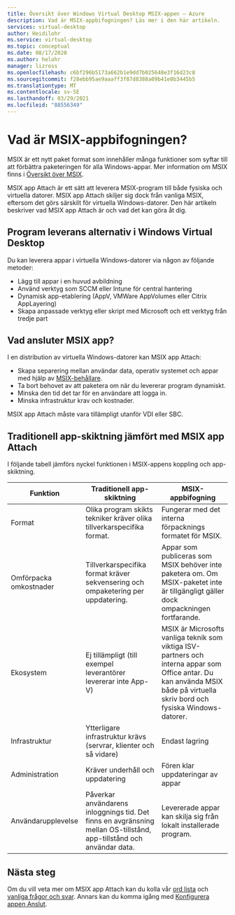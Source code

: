 ```yaml
---
title: Översikt över Windows Virtual Desktop MSIX-appen – Azure
description: Vad är MSIX-appbifogningen? Läs mer i den här artikeln.
services: virtual-desktop
author: Heidilohr
ms.service: virtual-desktop
ms.topic: conceptual
ms.date: 08/17/2020
ms.author: helohr
manager: lizross
ms.openlocfilehash: c6bf296b5173a662b1e9dd7b025648e3f16d23c8
ms.sourcegitcommit: f28ebb95ae9aaaff3f87d8388a09b41e0b3445b5
ms.translationtype: MT
ms.contentlocale: sv-SE
ms.lasthandoff: 03/29/2021
ms.locfileid: "88556349"
---
```

# <a name="what-is-msix-app-attach"></a>Vad är MSIX-appbifogningen?

MSIX är ett nytt paket format som innehåller många funktioner som syftar till att förbättra paketeringen för alla Windows-appar. Mer information om MSIX finns i [Översikt över MSIX](/windows/msix/overview).

MSIX app Attach är ett sätt att leverera MSIX-program till både fysiska och virtuella datorer. MSIX app Attach skiljer sig dock från vanliga MSIX, eftersom det görs särskilt för virtuella Windows-datorer. Den här artikeln beskriver vad MSIX app Attach är och vad det kan göra åt dig.

## <a name="application-delivery-options-in-windows-virtual-desktop"></a>Program leverans alternativ i Windows Virtual Desktop

Du kan leverera appar i virtuella Windows-datorer via någon av följande metoder:

- Lägg till appar i en huvud avbildning
- Använd verktyg som SCCM eller Intune för central hantering
- Dynamisk app-etablering (AppV, VMWare AppVolumes eller Citrix AppLayering)
- Skapa anpassade verktyg eller skript med Microsoft och ett verktyg från tredje part

## <a name="what-does-msix-app-attach-do"></a>Vad ansluter MSIX app?

I en distribution av virtuella Windows-datorer kan MSIX app Attach:

- Skapa separering mellan användar data, operativ systemet och appar med hjälp av [MSIX-behållare](/windows/msix/msix-container).
- Ta bort behovet av att paketera om när du levererar program dynamiskt.
- Minska den tid det tar för en användare att logga in.
- Minska infrastruktur krav och kostnader.

MSIX app Attach måste vara tillämpligt utanför VDI eller SBC.

## <a name="traditional-app-layering-compared-to-msix-app-attach"></a>Traditionell app-skiktning jämfört med MSIX app Attach

I följande tabell jämförs nyckel funktionen i MSIX-appens koppling och app-skiktning.

| Funktion | Traditionell app-skiktning  | MSIX-appbifogning  |
|-----|-----------------------------|--------------------|
| Format               | Olika program skikts tekniker kräver olika tillverkarspecifika format. | Fungerar med det interna förpacknings formatet för MSIX.        |
| Omförpacka omkostnader | Tillverkarspecifika format kräver sekvensering och ompaketering per uppdatering.         | Appar som publiceras som MSIX behöver inte paketera om. Om MSIX-paketet inte är tillgängligt gäller dock ompackningen fortfarande. |
| Ekosystem            | Ej tillämpligt (till exempel leverantörer levererar inte App-V)  | MSIX är Microsofts vanliga teknik som viktiga ISV-partners och interna appar som Office antar. Du kan använda MSIX både på virtuella skriv bord och fysiska Windows-datorer. |
| Infrastruktur       | Ytterligare infrastruktur krävs (servrar, klienter och så vidare) | Endast lagring   |
| Administration       | Kräver underhåll och uppdatering   | Fören klar uppdateringar av appar |
| Användarupplevelse      | Påverkar användarens inloggnings tid. Det finns en avgränsning mellan OS-tillstånd, app-tillstånd och användar data.  | Levererade appar kan skilja sig från lokalt installerade program. |

## <a name="next-steps"></a>Nästa steg

Om du vill veta mer om MSIX app Attach kan du kolla vår [ord lista](app-attach-glossary.md) och [vanliga frågor och svar](app-attach-faq.md). Annars kan du komma igång med [Konfigurera appen Anslut](app-attach.md).
